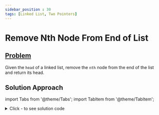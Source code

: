 ```yaml
---
sidebar_position : 30
tags: [Linked List, Two Pointers]
---
```


# Remove Nth Node From End of List

## [Problem](https://leetcode.com/problems/remove-nth-node-from-end-of-list/)

<p>Given the <code>head</code> of a linked list, remove the <code>nth</code> node from the end of the list and return its head.</p>

## Solution Approach


import Tabs from '@theme/Tabs';
import TabItem from '@theme/TabItem';

<details><summary>Click - to see solution code</summary>

<Tabs>
<TabItem value="cpp" label="C++">

```cpp
class Solution {
   public:
    ListNode* removeNthFromEnd(ListNode* head, int n) {
        ListNode* t;
        t = new ListNode;
        t = head;
        int cnt = 0;
        while (t) {
            cnt++;
            t = t->next;
        }
        if (cnt == n) {
            head = head->next;
            return head;
        }
        n = cnt - n + 1;
        int j = 1;
        t = head;
        while (j < n - 1) {
            j++;
            t = t->next;
        }
        t->next = t->next->next;
        return head;
    }
};

```
</TabItem>
</Tabs>

</details>

